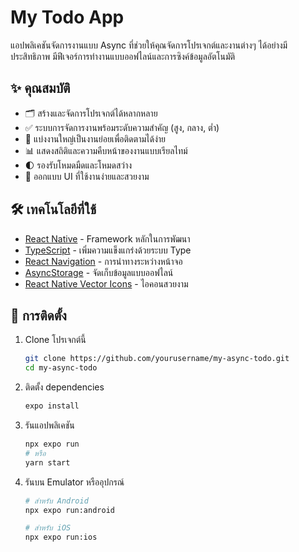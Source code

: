 # My Todo App

แอปพลิเคชันจัดการงานแบบ Async ที่ช่วยให้คุณจัดการโปรเจกต์และงานต่างๆ ได้อย่างมีประสิทธิภาพ มีฟีเจอร์การทำงานแบบออฟไลน์และการซิงค์ข้อมูลอัตโนมัติ

## ✨ คุณสมบัติ

- 🗂️ สร้างและจัดการโปรเจกต์ได้หลากหลาย
- ✅ ระบบการจัดการงานพร้อมระดับความสำคัญ (สูง, กลาง, ต่ำ)
- 🔄 แบ่งงานใหญ่เป็นงานย่อยเพื่อติดตามได้ง่าย
- 📊 แสดงสถิติและความคืบหน้าของงานแบบเรียลไทม์
- 🌓 รองรับโหมดมืดและโหมดสว่าง
- 📱 ออกแบบ UI ที่ใช้งานง่ายและสวยงาม

## 🛠️ เทคโนโลยีที่ใช้

- [React Native](https://reactnative.dev/) - Framework หลักในการพัฒนา
- [TypeScript](https://www.typescriptlang.org/) - เพิ่มความแข็งแกร่งด้วยระบบ Type
- [React Navigation](https://reactnavigation.org/) - การนำทางระหว่างหน้าจอ
- [AsyncStorage](https://react-native-async-storage.github.io/async-storage/) - จัดเก็บข้อมูลแบบออฟไลน์
- [React Native Vector Icons](https://github.com/oblador/react-native-vector-icons) - ไอคอนสวยงาม

## 🚀 การติดตั้ง

1. Clone โปรเจกต์นี้
   ```bash
   git clone https://github.com/yourusername/my-async-todo.git
   cd my-async-todo
   ```

2. ติดตั้ง dependencies
   ```bash
   expo install
   ```

3. รันแอปพลิเคชัน
   ```bash
   npx expo run
   # หรือ
   yarn start
   ```

4. รันบน Emulator หรืออุปกรณ์
   ```bash
   # สำหรับ Android
   npx expo run:android

   # สำหรับ iOS
   npx expo run:ios
   ```